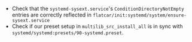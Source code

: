 - Check that the `systemd-sysext.service`'s `ConditionDirectoryNotEmpty` entries are correctly reflected in `flatcar/init:systemd/system/ensure-sysext.service`
- Check if our preset setup in `multilib_src_install_all` is in sync with `systemd/systemd:presets/90-systemd.preset`.
